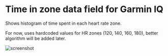 Time in zone data field for Garmin IQ
=====================================

Shows histogram of time spent in each heart rate zone.

For now, uses hardcoded values for HR zones (120, 140, 160, 180), better algorithm will be added later.

![screenshot](https://www.evernote.com/shard/s85/sh/b7b22d55-a1fb-411d-8304-c64062a7ffcf/ceb22447b0798bdfef8e99df38f0f991/res/c5e299df-1b16-45fa-ad82-ec14870a9192/skitch.png)